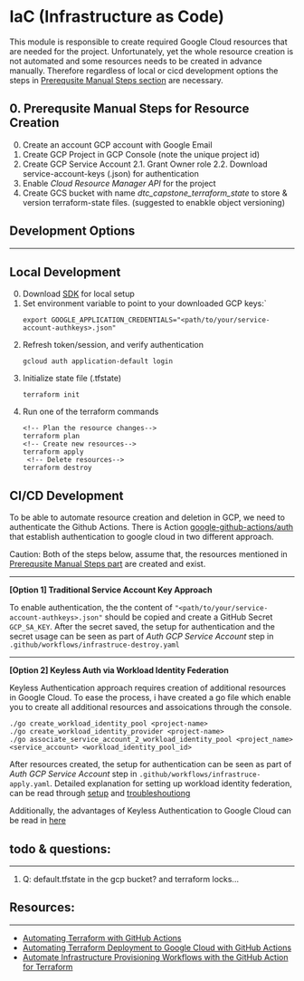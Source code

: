 
# IaC (Infrastructure as Code)

This module is responsible to create required Google Cloud resources that are needed for the project.
Unfortunately, yet the whole resource creation is not automated and some resources needs to be created in advance manually. Therefore regardless of local or cicd development options the steps in [Prerequsite Manual Steps section](#prerequsite-manual-steps-for-resource-creation) are necessary.
## 0. Prerequsite Manual Steps for Resource Creation
0. Create an account GCP account with Google Email
1. Create GCP Project in GCP Console (note the unique project id)
2. Create GCP Service Account
    2.1. Grant Owner role 
    2.2. Download service-account-keys (.json) for authentication
3. Enable  *Cloud Resource Manager API* for the project
4. Create GCS bucket with name *dtc_capstone_terraform_state* to store & version terraform-state files. (suggested to enabkle object versioning)

## Development Options
---
## Local Development
0. Download [SDK](https://cloud.google.com/sdk/docs/quickstart) for local setup
1. Set environment variable to point to your downloaded GCP keys:`
    ```shell
    export GOOGLE_APPLICATION_CREDENTIALS="<path/to/your/service-account-authkeys>.json"
   ```
2. Refresh token/session, and verify authentication
   ```shell
   gcloud auth application-default login
   ```
3. Initialize state file (.tfstate)
    ```shell
    terraform init
    ```
4. Run one of the terraform commands
   ```shell
   <!-- Plan the resource changes-->
   terraform plan   
   <!-- Create new resources-->
   terraform apply
    <!-- Delete resources-->
   terraform destroy

## CI/CD Development
To be able to automate resource creation and deletion in GCP, we need to authenticate the Github Actions. 
There is Action [google-github-actions/auth](https://github.com/google-github-actions/auth) that establish authentication to google cloud in two different approach. 

Caution: Both of the steps below, assume that, the resources mentioned in [Prerequsite Manual Steps part](#0-prerequsite-manual-steps-for-resource-creation) are created and exist.

---
**[Option 1] Traditional Service Account Key Approach**

 To enable authentication, the the content of `"<path/to/your/service-account-authkeys>.json"` should be copied and create a GitHub Secret `GCP_SA_KEY`. 
 After the secret saved, the setup for authentication and the secret usage can be seen as part of *Auth GCP Service Account* step in `.github/workflows/infrastruce-destroy.yaml`

 ---
**[Option 2] Keyless Auth via Workload Identity Federation**

Keyless Authentication approach requires creation of additional resources in Google Cloud. To ease the process, i have created a go file which enable you to create all additional resources and assoications through the console.
```shell
./go create_workload_identity_pool <project-name>
./go create_workload_identity_provider <project-name>
./go associate_service_account_2_workload_identity_pool <project_name> <service_account> <workload_identity_pool_id>
```
After resources created, the setup for authentication can be seen as part of *Auth GCP Service Account* step in `.github/workflows/infrastruce-apply.yaml`. Detailed explanation for setting up workload identity federation, can be read through [setup](https://github.com/google-github-actions/auth#setting-up-workload-identity-federation) and [troubleshoutiong](https://github.com/google-github-actions/auth/blob/db6919d07466cc48f0294f11cd9b28bb8d3130d2/docs/TROUBLESHOOTING.md#troubleshooting)

Additionally, the advantages of Keyless Authentication to Google Cloud can be read in [here](https://cloud.google.com/blog/products/identity-security/enabling-keyless-authentication-from-github-actions)


## todo & questions:
---
1. Q: default.tfstate in the gcp bucket? and terraform locks...

## Resources:
---
- [Automating Terraform with GitHub Actions](https://blog.searce.com/automating-terraform-with-github-actions-5b3aac5abea7)
- [Automating Terraform Deployment to Google Cloud with GitHub Actions](https://medium.com/interleap/automating-terraform-deployment-to-google-cloud-with-github-actions-17516c4fb2e5)
- [Automate Infrastructure Provisioning Workflows with the GitHub Action for Terraform](https://www.hashicorp.com/blog/automate-infrastructure-provisioning-workflows-with-the-github-action-for-terraform)

